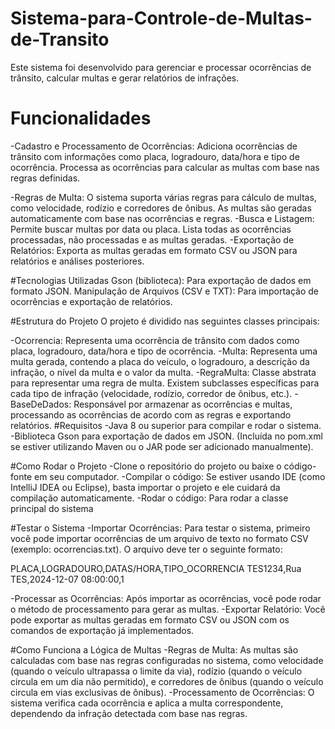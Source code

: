# Sistema-para-Controle-de-Multas-de-Transito
Este sistema foi desenvolvido para gerenciar e processar ocorrências de trânsito, calcular multas e gerar relatórios de infrações.

# Funcionalidades
-Cadastro e Processamento de Ocorrências:
Adiciona ocorrências de trânsito com informações como placa, logradouro, data/hora e tipo de ocorrência.
Processa as ocorrências para calcular as multas com base nas regras definidas.

-Regras de Multa:
O sistema suporta várias regras para cálculo de multas, como velocidade, rodízio e corredores de ônibus.
As multas são geradas automaticamente com base nas ocorrências e regras.
-Busca e Listagem:
Permite buscar multas por data ou placa.
Lista todas as ocorrências processadas, não processadas e as multas geradas.
-Exportação de Relatórios:
Exporta as multas geradas em formato CSV ou JSON para relatórios e análises posteriores.

#Tecnologias Utilizadas
Gson (biblioteca): Para exportação de dados em formato JSON.
Manipulação de Arquivos (CSV e TXT): Para importação de ocorrências e exportação de relatórios.

#Estrutura do Projeto
O projeto é dividido nas seguintes classes principais:

-Ocorrencia: Representa uma ocorrência de trânsito com dados como placa, logradouro, data/hora e tipo de ocorrência.
-Multa: Representa uma multa gerada, contendo a placa do veículo, o logradouro, a descrição da infração, o nível da multa e o valor da multa.
-RegraMulta: Classe abstrata para representar uma regra de multa. Existem subclasses específicas para cada tipo de infração (velocidade, rodízio, corredor de ônibus, etc.).
-BaseDeDados: Responsável por armazenar as ocorrências e multas, processando as ocorrências de acordo com as regras e exportando relatórios.
#Requisitos
-Java 8 ou superior para compilar e rodar o sistema.
-Biblioteca Gson para exportação de dados em JSON. (Incluída no pom.xml se estiver utilizando Maven ou o JAR pode ser adicionado manualmente).


#Como Rodar o Projeto
-Clone o repositório do projeto ou baixe o código-fonte em seu computador.
-Compilar o código: Se estiver usando IDE (como IntelliJ IDEA ou Eclipse), basta importar o projeto e ele cuidará da compilação automaticamente.
-Rodar o código: Para rodar a classe principal do sistema

#Testar o Sistema
-Importar Ocorrências: Para testar o sistema, primeiro você pode importar ocorrências de um arquivo de texto no formato CSV (exemplo: ocorrencias.txt). O arquivo deve ter o seguinte formato:

PLACA,LOGRADOURO,DATAS/HORA,TIPO_OCORRENCIA
TES1234,Rua TES,2024-12-07 08:00:00,1

-Processar as Ocorrências: Após importar as ocorrências, você pode rodar o método de processamento para gerar as multas.
-Exportar Relatório: Você pode exportar as multas geradas em formato CSV ou JSON com os comandos de exportação já implementados.

#Como Funciona a Lógica de Multas
-Regras de Multa:
As multas são calculadas com base nas regras configuradas no sistema, como velocidade (quando o veículo ultrapassa o limite da via), rodízio (quando o veículo circula em um dia não permitido), e corredores de ônibus (quando o veículo circula em vias exclusivas de ônibus).
-Processamento de Ocorrências:
O sistema verifica cada ocorrência e aplica a multa correspondente, dependendo da infração detectada com base nas regras.



